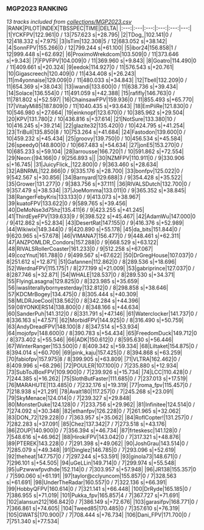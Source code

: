### MGP2023 RANKING
*13 tracks included from [collections/MGP2023.csv](/collections/MGP2023.csv)*
|RANK|PILOT|INDEX|TBSSPEC|TIME|DELTA|
|:---:|:---|:---:|:---:|:---:|---:|
|1|YCKFPV|122.961|0 / 13|757.623 s|+28.795|
|2|TDog_|102.141|0 / 12|418.332 s|+7.975|
|3|IsTim|132.308|5 / 12|683.052 s|+38.142|
|4|SonnFPV|155.266|0 / 12|799.244 s|+61.100|
|5|ibor24|156.858|1 / 12|999.448 s|+62.692|
|6|ProximoWrekdcom|103.509|0 / 11|373.646 s|+9.343|
|7|FPVFPV|104.009|0 / 11|369.960 s|+9.843|
|8|Goatro|114.490|0 / 11|409.661 s|+20.324|
|9|eedok|114.927|0 / 11|576.543 s|+20.761|
|10|Gigascreech|120.409|0 / 11|434.408 s|+26.243|
|11|m4yonnaise|129.009|0 / 11|480.033 s|+34.843|
|12|Tbell|132.209|0 / 11|654.369 s|+38.043|
|13|iwandi|133.600|0 / 11|638.736 s|+39.434|
|14|Solace|136.554|0 / 11|491.059 s|+42.388|
|15|rafifly|146.763|0 / 11|781.802 s|+52.597|
|16|ChainsawFPV|159.936|0 / 11|855.493 s|+65.770|
|17|VitalyMi85|187.809|0 / 11|1040.435 s|+93.643|
|18|EmPiiRe|121.830|0 / 10|546.980 s|+27.664|
|19|einknopf|123.670|0 / 10|385.962 s|+29.504|
|20|KPV|131.780|2 / 10|436.816 s|+37.614|
|21|NotSure|133.380|10 / 10|416.245 s|+39.214|
|22|glazite32|135.420|0 / 10|424.795 s|+41.254|
|23|TriBull|135.850|8 / 10|753.264 s|+41.684|
|24|Fastodon|139.600|0 / 10|459.232 s|+45.434|
|25|groovy|139.750|0 / 10|456.534 s|+45.584|
|26|speedy0|148.800|0 / 10|667.483 s|+54.634|
|27|jonE5|153.270|0 / 10|685.233 s|+59.104|
|28|larrousse|166.720|1 / 10|591.862 s|+72.554|
|29|Neon:(|94.166|0 / 9|256.893 s||
|30|NZMFPV|110.911|0 / 9|330.906 s|+16.745|
|31|JuicyFlick_|122.800|0 / 9|363.460 s|+28.634|
|32|ABNRML|122.866|0 / 9|335.176 s|+28.700|
|33|bonfpv|125.022|0 / 9|542.567 s|+30.856|
|34|Barnyard|129.688|3 / 9|354.428 s|+35.522|
|35|Grower|131.277|0 / 9|383.756 s|+37.111|
|36|RIVALSDutch|132.700|0 / 9|357.479 s|+38.534|
|37|JoeMomma|133.011|0 / 9|365.352 s|+38.845|
|38|RangerFebyKris|133.133|0 / 9|413.073 s|+38.967|
|39|kuatoFPV|133.622|0 / 9|589.765 s|+39.456|
|40|DeMoNse3d75hz|135.411|6 / 9|423.255 s|+41.245|
|41|ThirdEyeFPV|139.633|9 / 9|398.522 s|+45.467|
|42|AdamWu|147.000|0 / 9|412.862 s|+52.834|
|43|DesertRat|147.155|0 / 9|416.376 s|+52.989|
|44|Wikiwix|149.344|0 / 9|420.890 s|+55.178|
|45|da_bits|151.844|0 / 9|620.965 s|+57.678|
|46|VIMANA7|156.477|0 / 9|448.461 s|+62.311|
|47|ANZPOMLDR_Condors|157.288|0 / 9|668.529 s|+63.122|
|48|RIVALSRollerCoaster|161.233|0 / 9|512.258 s|+67.067|
|49|cozYnut|161.788|0 / 9|499.567 s|+67.622|
|50|DrGregHouse|107.037|0 / 8|251.612 s|+12.871|
|51|Gafannen|112.862|0 / 8|289.536 s|+18.696|
|52|WerdnaFPV|115.175|1 / 8|277.199 s|+21.009|
|53|gabriprince|127.037|0 / 8|287.746 s|+32.871|
|54|WHALE|128.537|0 / 8|289.530 s|+34.371|
|55|FlyingLasagna|129.825|0 / 8|323.985 s|+35.659|
|56|iwasliterallybornyesterday|132.812|0 / 8|298.858 s|+38.646|
|57|KDCMrBogey|134.475|0 / 8|305.444 s|+40.309|
|58|MLDRJoeCool|138.562|0 / 8|342.284 s|+44.396|
|59|08YONKERS14|138.800|0 / 8|348.166 s|+44.634|
|60|SanderPuh|141.312|0 / 8|331.791 s|+47.146|
|61|Waterclocker|141.737|0 / 8|336.163 s|+47.571|
|62|MorbidFPV|144.925|0 / 8|316.490 s|+50.759|
|63|AndyDreadFPV|148.100|8 / 8|347.514 s|+53.934|
|64|mojofpv|148.600|0 / 8|390.783 s|+54.434|
|65|FreedomDuck|149.712|0 / 8|373.402 s|+55.546|
|66|ADK|150.612|0 / 8|595.630 s|+56.446|
|67|WinterRanger|153.500|0 / 8|409.342 s|+59.334|
|68|Liltaket|154.875|0 / 8|394.014 s|+60.709|
|69|pink_kaju|157.425|0 / 8|394.868 s|+63.259|
|70|fabiofpv|157.975|8 / 8|399.905 s|+63.809|
|71|VLTRA|162.462|0 / 8|409.996 s|+68.296|
|72|POULER|107.100|0 / 7|235.880 s|+12.934|
|73|SubToJBoxFPV|109.900|0 / 7|239.926 s|+15.734|
|74|LCC|110.428|0 / 7|244.385 s|+16.262|
|75|SlothButFaster|111.685|0 / 7|237.013 s|+17.519|
|76|MARAHUTE|113.485|0 / 7|232.176 s|+19.319|
|77|roma_fpv|115.457|0 / 7|218.938 s|+21.291|
|78|Avalt180|117.257|0 / 7|245.268 s|+23.091|
|79|SkyMenace|124.014|0 / 7|239.327 s|+29.848|
|80|MonsterDuke|124.128|0 / 7|233.756 s|+29.962|
|81|Infinitee|124.514|0 / 7|274.092 s|+30.348|
|82|ethanfpv|126.228|0 / 7|261.965 s|+32.062|
|83|DON_72|129.228|0 / 7|363.957 s|+35.062|
|84|RoflCopter!|131.257|0 / 7|282.283 s|+37.091|
|85|Chez|137.342|7 / 7|273.518 s|+43.176|
|86|ZOUP|140.900|0 / 7|356.394 s|+46.734|
|87|frteskesc|141.128|0 / 7|548.616 s|+46.962|
|88|HirokiFPV|143.042|0 / 7|317.321 s|+48.876|
|89|PTEREK|143.228|0 / 7|291.398 s|+49.062|
|90|JoshGrau|143.514|0 / 7|285.079 s|+49.348|
|91|Dinglez|146.785|0 / 7|293.096 s|+52.619|
|92|theheat|147.757|0 / 7|297.244 s|+53.591|
|93|ginola73|148.671|0 / 7|296.101 s|+54.505|
|94|uGeLLin|149.714|0 / 7|299.974 s|+55.548|
|95|uPzwwwfpvdhde|152.114|0 / 7|303.957 s|+57.948|
|96|JR138|155.357|0 / 7|590.060 s|+61.191|
|97|taylor@cclyuncom|155.857|0 / 7|328.563 s|+61.691|
|98|UnderTheRadar|160.557|0 / 7|322.136 s|+66.391|
|99|HobbyQFPV|160.614|0 / 7|321.141 s|+66.448|
|100|DrRyde|165.185|0 / 7|386.955 s|+71.019|
|101|Pukka_fpv|165.857|4 / 7|367.727 s|+71.691|
|102|alansun212|166.842|0 / 7|386.149 s|+72.676|
|103|garasifpv|168.771|0 / 7|366.861 s|+74.605|
|104|Tweed85|170.485|0 / 7|357.610 s|+76.319|
|105|GWATS|170.900|7 / 7|708.444 s|+76.734|
|106|Dani_FPV|171.700|0 / 7|751.340 s|+77.534|
